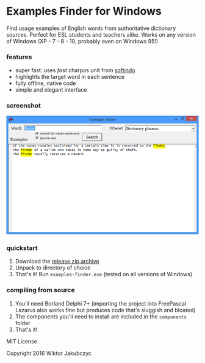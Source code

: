 # Examples Finder for Windows
Find usage examples of English words from authoritative dictionary sources. Perfect for ESL students and teachers alike. Works on any version of Windows (XP - 7 - 8 - 10, probably even on Windows 95!)

### features
- super fast: uses *fast* charpos unit from [softindo](http://delphi.softindo.net)
- highlights the target word in each sentence
- fully offline, native code
- simple and elegant interface

### screenshot
![screenshot](https://raw.githubusercontent.com/monolithpl/examples-finder-windows/master/examples-finder.png "screenshot")

### quickstart
1. Download the [release zip archive](https://github.com/monolithpl/examples-finder-windows/releases/download/1.0/examples-finder-1.0.zip)
2. Unpack to directory of choice
3. That's it! Run ```examples-finder.exe``` (tested on all versions of Windows)

### compiling from source
1. You'll need Borland Delphi 7+ (importing the project into FreePascal Lazarus also works fine but produces code that's sluggish and bloated)
2. The components you'll need to install are included in the ```components``` folder
3. That's it!


MIT License

Copyright 2016 Wiktor Jakubczyc


